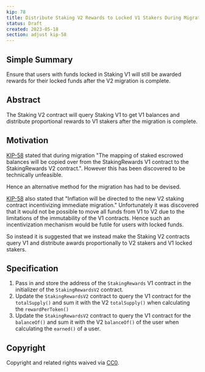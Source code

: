 ```yaml
---
kip: 78
title: Distribute Staking V2 Rewards to Locked V1 Stakers During Migration Period
status: Draft
created: 2023-05-18
section: adjust kip-58
---
```


## Simple Summary

Ensure that users with funds locked in Staking V1 will still be awarded rewards for their locked funds after the V2 migration is complete.

## Abstract

The Staking V2 contract will query Staking V1 to get V1 balances and distribute proportional rewards to V1 stakers after the migration is complete.

## Motivation

[KIP-58](https://github.com/Kwenta/kwenta-state-log/blob/master/kips/kip-58.md) stated that during migration "The mapping of staked escrowed balances will be copied over from the StakingRewards V1 contract to the StakingRewards V2 contract.". However this has been discovered to be technically unfeasible.

Hence an alternative method for the migration has had to be devised.

[KIP-58](https://github.com/Kwenta/kwenta-state-log/blob/master/kips/kip-58.md) also stated that "Inflation will be directed to the new V2 staking contract incentivizing immediate migration." Unfortunately it was discovered that it would not be possible to move all funds from V1 to V2 due to the limitations of the immutability of the V1 contracts. Hence such an incentivization mechanism would be futile for users with locked funds.

So instead it is suggested that we instead make the Staking V2 contracts query V1 and distribute awards proportionally to V2 stakers and V1 locked stakers.

## Specification

1. Pass in and store the address of the `StakingRewards` V1 contract in the initializer of the `StakingRewardsV2` contract.
2. Update the `StakingRewardsV2` contract to query the V1 contract for the `totalSupply()` and sum it with the V2 `totalSupply()` when calculating the `rewardPerToken()`
3. Update the `StakingRewardsV2` contract to query the V1 contract for the `balanceOf()` and sum it with the V2 `balanceOf()` of the user when calculating the `earned()` of a user.

## Copyright

Copyright and related rights waived via [CC0](https://creativecommons.org/publicdomain/zero/1.0/).
